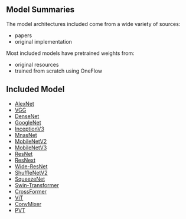 ## Model Summaries
The model architectures included come from a wide variety of sources:
- papers
- original implementation

Most included models have pretrained weights from:
- original resources
- trained from scratch using OneFlow

## Included Model
- [AlexNet](flowvision/models/alexnet.py)
- [VGG](flowvision/models/vgg.py)
- [DenseNet](flowvision/models/densenet.py)
- [GoogleNet](flowvision/models/googlenet.py)
- [InceptionV3](flowvision/models/inception_v3.py)
- [MnasNet](flowvision/models/mnasnet.py)
- [MobileNetV2](flowvision/models/mobilenet_v2.py)
- [MobileNetV3](flowvision/models/mobilenet_v3.py)
- [ResNet](flowvision/models/resnet.py)
- [ResNext](flowvision/models/resnet.py)
- [Wide-ResNet](flowvision/models/resnet.py)
- [ShuffleNetV2](flowvision/models/shufflenet_v2.py)
- [SqueezeNet](flowvision/models/squeezenet.py)
- [Swin-Transformer](flowvision/models/swin_transformer.py)
- [CrossFormer](flowvision/models/crossformer.py)
- [ViT](flowvision/models/vit.py)
- [ConvMixer](flowvision/models/conv_mixer.py)
- [PVT](flowvision/models/pvt.py)